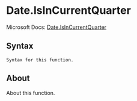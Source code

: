 ---
---

# Date.IsInCurrentQuarter

Microsoft Docs: [Date.IsInCurrentQuarter](https://docs.microsoft.com/en-us/powerquery-m/date-isincurrentquarter)

## Syntax

```powerquery-m
Syntax for this function.
```

## About

About this function.

